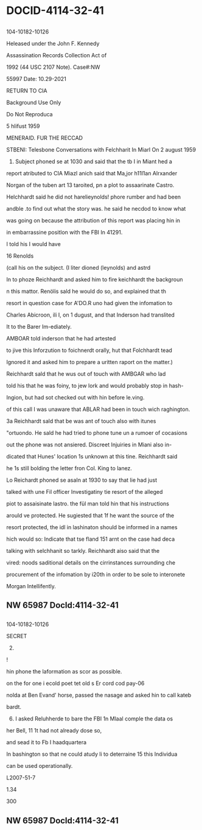 # DOCID-4114-32-41

##
104-10182-10126

Heleased under the John F. Kennedy

Assassination Records Collection Act of

1992 (44 USC 2107 Note). Case#:NW

55997 Date: 10.29-2021

RETURN TO CIA

Background Use Only

Do Not Reproduca

5 hlifust 1959

MENERAID. FUR THE RECCAD

STBENI: Telesbone Conversations with Felchharit In Miarl On 2 august 1959

1. Subject phoned se at 1030 and said that the tb I in Miant hed a

report atributed to CIA Miazl anich said that Ma,jor h11l1an Alrxander

Norgan of the tuben art 13 taroited, pn a plot to assaarinate Castro.

Helchhardt said he did not harelieynolds! phore rumber and had been

andble .to find out what the story was. he said he necdod to know what

was going on because the attribution of this report was placing hin in

in embarrassine positlon with the FBI In 41291.

I told his I would have

16 Renolds

(call his on the subject. (I liter dioned (leynolds) and astrd

In to phoze Reichhardt and asked him to fire keichhardt the backgroun

n this mattor. Renölis sald he would do so, and explained that th

resort in question case for A'DO.R uno had given the infomation to

Charles Abicroon, ili I, on 1 dugust, and that Inderson had translited

It to the Barer Im-ediately.

AMBOAR told inderson that he had artested

to jive this Inforzution to foichnerdt orally, hut that Folchhardt tead

Ignored it and asked him to prepare a uritten raport on the matter.)

Reichhardt sald that he wus out of touch with AMBGAR who lad

told his that he was foiny, to jew lork and would probably stop in hash-

Ingion, but had sot checked out with hin before le.ving.

of this call I was unaware that ABLAR had been in touch wich raghington.

3a Reichhardt sald that be was ant of touch also with itunes

"ortuondo. He sald he had tried to phone tune un a rumoer of cocasions

out the phone was not ansiered. Discreet Injuiries in Miani also in-

dicated that Hunes' location 1s unknown at this tine. Reichhardt said

he 1s still bolding the letter fron Col. King to lanez.

Lo Reichardt phoned se asaIn at 1930 to say that lie had just

talked with une Fil officer Investigatiny tie resort of the alleged

piot to assaisinate lastro. the fül man told hin that his instructions

arould ve protected. He sugiested that 1f he want the source of the

resort protected, the idl in lashinaton should be informed in a names

hich would so: Indicate that tse fland 151 arnt on the case had deca

talking with selchhanit so tarkly. Reichhardt aiso said that the

vired: noods saditional details on the cirrinstances surrounding che

procurement of the infomation by i20th in order to be sole to interonete

Morgan Intellifently.

NW 65987 Docld:4114-32-41
---

##
104-10182-10126

SECRET

2.

!

hin phone the laformation as scor as possible.

on the for one i ecold poet tet old s Er cord cod pay-06

nolda at Ben Evand' horse, passed the nasage and asked hin to call kateb

bardt.

6. I asked Reluhherde to bare the FBI 1n Mlaal comple the data os

her Bell, 11 1t had not already dose so,

and sead it to Fb I haadquartera

In bashington so that ne could atudy li to deterraine 15 this Individua

can be used operationally.

L2007-51-7

1.34

300

NW 65987 Docld:4114-32-41
---

